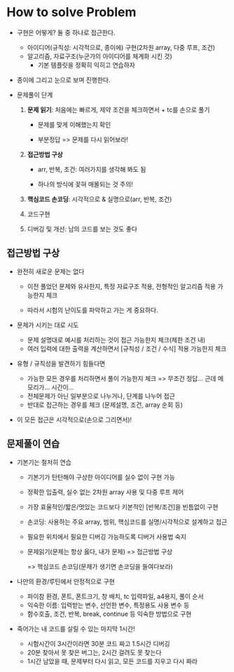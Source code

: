 # How to solve Problem

- 구현은 어떻게? 둘 중 하나로 접근한다.
  - 아이디어(규칙성: 시각적으로, 종이에) 구현(2차원 array, 다중 루프, 조건)
  - 알고리즘, 자료구조(누군가의 아이디어를 체계화 시킨 것)
    - 기본 템플릿을 정확히 익히고 연습하자

- 종이에 그리고 눈으로 보며 진행한다.

- 문제풀이 단계

  1. **문제 읽기**: 처음에는 빠르게, 제약 조건을 체크하면서 + tc를 손으로 풀기 

     - 문제를 맞게 이해했는지 확인

     - 부분정답 => 문제를 다시 읽어보라!

  2. **접근방법 구상** 

     - arr, 반복, 조건: 여러가지를 생각해 봐도 됨

     - 하나의 방식에 꽂혀 매몰되는 것 주의!

  3. **핵심코드 손코딩**: 시각적으로 & 실명으로(arr, 반복, 조건)

  4. 코드구현

  5. 디버깅 및 개선: 남의 코드를 보는 것도 좋다
  
  

## 접근방법 구상

- 완전히 새로운 문제는 없다
  
  - 이전 풀었던 문제와 유사한지, 특정 자료구조 적용, 전형적인 알고리즘 적용 가능한지 체크

  - 따라서 시험의 난이도를 파악하고 가는 게 중요하다.
  
- 문제가 시키는 대로 시도
  - 문제 설명대로 예시를 처리하는 것이 접근 가능한지 체크(제한 조건 내)
  - 여러 입력에 대한 출력을 계산하면서 [규칙성 / 조건 / 수식] 적용 가능한지 체크
  
- 유형 / 규칙성을 발견하기 힘들다면
  - 가능한 모든 경우를 처리하면서 풀이 가능한지 체크 => 무조건 정답... 근데 메모리가... 시간이...
  - 전체문제가 아닌 일부분으로 나누거나, 단계를 나누어 접근
  - 반대로 접근하는 경우를 체크 (문제설명, 조건, array 순회 등)
  
- 이 모든 접근은 시각적으로(손으로 그리면서)!



## 문제풀이 연습

- 기본기는 철저히 연습

  - 기본기가 탄탄해야 구상한 아이디어를 실수 없이 구현 가능

  - 정확한 입출력, 실수 없는 2차원 array 사용 및 다중 루프 제어

  - 가장 효율적인/짧은/멋있는 코드보다 키본적인 [반복/조건]을 빈틈없이 구현

  - 손코딩: 사용하는 주요 array, 범위, 핵심코드를 실명/시각적으로 설계하고 접근

  - 필요한 위치에서 필요한 디버깅 가능하도록 디버거 사용법 숙지

  - 문제읽기(문제는 항상 옳다, 내가 문제) => 접근방법 구상 

    => 핵심코드 손코딩(문제가 생기면 손코딩을 들여다보라)

- 나만의 환경/루틴에서 안정적으로 구현

  - 파이참 환경, 폰트, 폰트크기, 창 배치, tc 입력파일, a4용지, 풀이 순서
  - 익숙한 이름: 입력받는 변수, 선언한 변수, 특정용도 사용 변수 등
  - 함수호출, 조건, 반복, break, continue 등 익숙한 방법으로 구현

- 죽어가는 내 코드를 살릴 수 있는 마지막 1시간!

  - 시험시간이 3시간이라면 30분 코드 짜고 1.5시간 디버깅
  - 20분 찾아서 못 찾은 버그는, 2시간 걸려도 못 찾는다
  - 1시간 남았을 때, 문제부터 다시 읽고, 모든 코드를 지우고 다시 짜라


